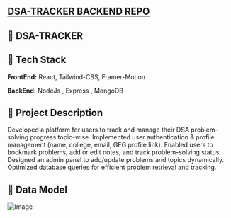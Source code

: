 ## [DSA-TRACKER BACKEND REPO](https://github.com/Som192004/DSA-TRACKER_BACKEND)

## 🔗 DSA-TRACKER

## 🔗 Tech Stack

**FrontEnd:** React, Tailwind-CSS, Framer-Motion

**BackEnd:** NodeJs , Express , MongoDB

## 🔗 Project Description

Developed a platform for users to track and manage their DSA problem-solving progress topic-wise. Implemented user authentication & profile management (name, college, email, GFG profile link). Enabled users to bookmark problems, add or edit notes, and track problem-solving status. Designed an admin panel to add/update problems and topics dynamically. Optimized database queries for efficient problem retrieval and tracking.

## 🔗 Data Model
![Image](https://github.com/user-attachments/assets/5c97c6d4-d706-464b-aabd-e9bda5650096)
